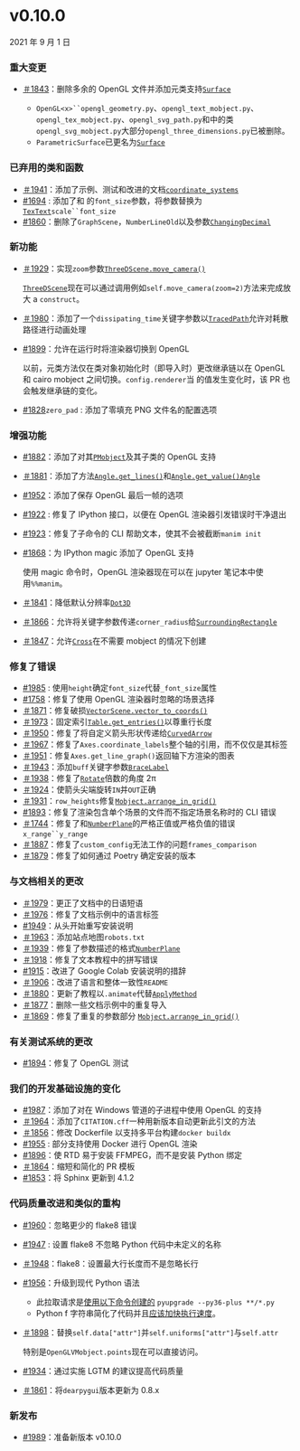 # v0.10.0

2021 年 9 月 1 日

### 重大变更

- [＃1843](https://github.com/ManimCommunity/manim/pull/1843)：删除多余的 OpenGL 文件并添加元类支持[`Surface`]()

  - ` OpenGL<x>``opengl_geometry.py `、`opengl_text_mobject.py`、`opengl_tex_mobject.py`、`opengl_svg_path.py`和中的类`opengl_svg_mobject.py`大部分`opengl_three_dimensions.py`已被删除。
  - `ParametricSurface`已更名为[`Surface`]()

### 已弃用的类和函数

- [＃1941](https://github.com/ManimCommunity/manim/pull/1941)：添加了示例、测试和改进的文档[`coordinate_systems`]()
- [#1694](https://github.com/ManimCommunity/manim/pull/1694) : 添加了和 的`font_size`参数，将参数替换为[`Tex`]()[`Text`]()` scale``font_size `
- [#1860](https://github.com/ManimCommunity/manim/pull/1860)：删除了`GraphScene`，`NumberLineOld`以及参数[`ChangingDecimal`]()

### 新功能

- [＃1929](https://github.com/ManimCommunity/manim/pull/1929)：实现`zoom`参数[`ThreeDScene.move_camera()`]()

  [`ThreeDScene`]()现在可以通过调用例如`self.move_camera(zoom=2)`方法来完成放大 a `construct`。

- [＃1980](https://github.com/ManimCommunity/manim/pull/1980)：添加了一个`dissipating_time`关键字参数以[`TracedPath`]()允许对耗散路径进行动画处理
- [#1899](https://github.com/ManimCommunity/manim/pull/1899)：允许在运行时将渲染器切换到 OpenGL

  以前，元类方法仅在类对象初始化时（即导入时）更改继承链以在 OpenGL 和 cairo mobject 之间切换。`config.renderer`当 的值发生变化时，该 PR 也会触发继承链的变化。

- [#1828](https://github.com/ManimCommunity/manim/pull/1828)`zero_pad` : 添加了零填充 PNG 文件名的配置选项

### 增强功能

- [#1882](https://github.com/ManimCommunity/manim/pull/1882)：添加了对其[`PMobject`]()及其子类的 OpenGL 支持
- [＃1881](https://github.com/ManimCommunity/manim/pull/1881)：添加了方法[`Angle.get_lines()`]()和[`Angle.get_value()`]()[`Angle`]()
- [#1952](https://github.com/ManimCommunity/manim/pull/1952)：添加了保存 OpenGL 最后一帧的选项
- [#1922](https://github.com/ManimCommunity/manim/pull/1922) : 修复了 IPython 接口，以便在 OpenGL 渲染器引发错误时干净退出
- [#1923](https://github.com/ManimCommunity/manim/pull/1923)：修复了子命令的 CLI 帮助文本，使其不会被截断`manim init`
- [#1868](https://github.com/ManimCommunity/manim/pull/1868)：为 IPython magic 添加了 OpenGL 支持

  使用 magic 命令时，OpenGL 渲染器现在可以在 jupyter 笔记本中使用`%%manim`。

- [＃1841](https://github.com/ManimCommunity/manim/pull/1841)：降低默认分辨率[`Dot3D`]()
- [＃1866](https://github.com/ManimCommunity/manim/pull/1866)：允许将关键字参数传递`corner_radius`给[`SurroundingRectangle`]()
- [＃1847](https://github.com/ManimCommunity/manim/pull/1847)：允许[`Cross`]()在不需要 mobject 的情况下创建

### 修复了错误

- [#1985](https://github.com/ManimCommunity/manim/pull/1985) : 使用`height`确定`font_size`代替`_font_size`属性
- [#1758](https://github.com/ManimCommunity/manim/pull/1758)：修复了使用 OpenGL 渲染器时忽略的场景选择
- [＃1871](https://github.com/ManimCommunity/manim/pull/1871)：修复破损[`VectorScene.vector_to_coords()`]()
- [＃1973](https://github.com/ManimCommunity/manim/pull/1973)：固定索引[`Table.get_entries()`]()以尊重行长度
- [＃1950](https://github.com/ManimCommunity/manim/pull/1950)：修复了将自定义箭头形状传递给[`CurvedArrow`]()
- [＃1967](https://github.com/ManimCommunity/manim/pull/1967)：修复了`Axes.coordinate_labels`整个轴的引用，而不仅仅是其标签
- [＃1951](https://github.com/ManimCommunity/manim/pull/1951)：修复`Axes.get_line_graph()`返回轴下方渲染的图表
- [＃1943](https://github.com/ManimCommunity/manim/pull/1943)：添加`buff`关键字参数[`BraceLabel`]()
- [＃1938](https://github.com/ManimCommunity/manim/pull/1938)：修复了[`Rotate`]()倍数的角度 2π
- [＃1924](https://github.com/ManimCommunity/manim/pull/1924)：使箭头尖端旋转`IN`并`OUT`正确
- [＃1931](https://github.com/ManimCommunity/manim/pull/1931)：`row_heights`修复[`Mobject.arrange_in_grid()`]()
- [#1893](https://github.com/ManimCommunity/manim/pull/1893)：修复了渲染包含单个场景的文件而不指定场景名称时的 CLI 错误
- [＃1744](https://github.com/ManimCommunity/manim/pull/1744)：修复了和[`NumberPlane`]()的严格正值或严格负值的错误` x_range``y_range `
- [＃1887](https://github.com/ManimCommunity/manim/pull/1887)：修复了`custom_config`无法工作的问题`frames_comparison`
- [＃1879](https://github.com/ManimCommunity/manim/pull/1879)：修复了如何通过 Poetry 确定安装的版本

### 与文档相关的更改

- [＃1979](https://github.com/ManimCommunity/manim/pull/1979)：更正了文档中的日语短语
- [＃1976](https://github.com/ManimCommunity/manim/pull/1976)：修复了文档示例中的语言标签
- [#1949](https://github.com/ManimCommunity/manim/pull/1949)：从头开始重写安装说明
- [＃1963](https://github.com/ManimCommunity/manim/pull/1963)：添加站点地图`robots.txt`
- [＃1939](https://github.com/ManimCommunity/manim/pull/1939)：修复了参数描述的格式[`NumberPlane`]()
- [＃1918](https://github.com/ManimCommunity/manim/pull/1918)：修复了文本教程中的拼写错误
- [#1915](https://github.com/ManimCommunity/manim/pull/1915)：改进了 Google Colab 安装说明的措辞
- [＃1906](https://github.com/ManimCommunity/manim/pull/1906)：改进了语言和整体一致性`README`
- [＃1880](https://github.com/ManimCommunity/manim/pull/1880)：更新了教程以`.animate`代替[`ApplyMethod`]()
- [＃1877](https://github.com/ManimCommunity/manim/pull/1877)：删除一些文档示例中的重复导入
- [＃1869](https://github.com/ManimCommunity/manim/pull/1869)：修复了重复的参数部分 [`Mobject.arrange_in_grid()`]()

### 有关测试系统的更改

- [#1894](https://github.com/ManimCommunity/manim/pull/1894)：修复了 OpenGL 测试

### 我们的开发基础设施的变化

- [#1987](https://github.com/ManimCommunity/manim/pull/1987)：添加了对在 Windows 管道的子进程中使用 OpenGL 的支持
- [＃1964](https://github.com/ManimCommunity/manim/pull/1964)：添加了`CITATION.cff`一种用新版本自动更新此引文的方法
- [＃1856](https://github.com/ManimCommunity/manim/pull/1856)：修改 Dockerfile 以支持多平台构建`docker buildx`
- [#1955](https://github.com/ManimCommunity/manim/pull/1955) : 部分支持使用 Docker 进行 OpenGL 渲染
- [#1896](https://github.com/ManimCommunity/manim/pull/1896)：使 RTD 易于安装 FFMPEG，而不是安装 Python 绑定
- [＃1864](https://github.com/ManimCommunity/manim/pull/1864)：缩短和简化的 PR 模板
- [#1853](https://github.com/ManimCommunity/manim/pull/1853)：将 Sphinx 更新到 4.1.2

### 代码质量改进和类似的重构

- [#1960](https://github.com/ManimCommunity/manim/pull/1960)：忽略更少的 flake8 错误
- [#1947](https://github.com/ManimCommunity/manim/pull/1947) : 设置 flake8 不忽略 Python 代码中未定义的名称
- [＃1948](https://github.com/ManimCommunity/manim/pull/1948)：flake8：设置最大行长度而不是忽略长行
- [#1956](https://github.com/ManimCommunity/manim/pull/1956)：升级到现代 Python 语法

  - 此拉取请求是[使用以下命令创建的](https://github.com/asottile/pyupgrade#readme) `pyupgrade --py36-plus **/*.py`
  - Python f 字符串简化了代码并且[应该加快执行速度](https://www.scivision.dev/python-f-string-speed)。

- [＃1898](https://github.com/ManimCommunity/manim/pull/1898)：替换`self.data["attr"]`并`self.uniforms["attr"]`与`self.attr`

  特别是`OpenGLVMobject.points`现在可以直接访问。

- [#1934](https://github.com/ManimCommunity/manim/pull/1934)：通过实施 LGTM 的建议提高代码质量
- [＃1861](https://github.com/ManimCommunity/manim/pull/1861)：将`dearpygui`版本更新为 0.8.x

### 新发布

- [#1989](https://github.com/ManimCommunity/manim/pull/1989)：准备新版本 v0.10.0
